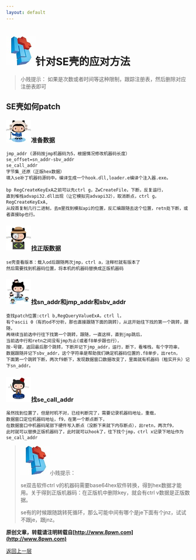 ```yaml
---
layout: default
---
```

# ![](../img/hj.jpg)针对SE壳的应对方法
>小贱提示： 如果是次数或者时间等这种限制，跟踪注册表，然后删除对应注册表即可

## SE壳如何patch
### ![](../img/github24.png)准备数据
```
jmp_addr (源码按jmp机器码为5，根据情况修改机器码长度）
se_offset=sn_addr-sbv_addr
se_call_addr
字节集_还原（正版hex数据）
填入se补丁机器码源码中。编译生成一个hook.dll,loader.e编译个注入器.exe。

bp RegCreateKeyExA之前可以先ctrl g，ZwCreateFile，下断，反复运行，
直到堆栈advapi32.dll出现（让它模拟完advapi32），取消断点，ctrl g，RegCreateKeyExA,
从段首复制几行二进制，去m里找到模拟api的位置，反汇编跟随去这个位置，retn处下断，或者直接bp也行。
```
### ![](../img/github25.png)找正版数据
```
se壳查看版本：载入od后跟随两次jmp，ctrl a，注释栏就有版本了
然后需要找到机器码位置，将本机的机器码替换成正版机器码
```
### ![](../img/github26.png)找sn_addr和jmp_addr和sbv_addr
```
查找patch位置:ctrl b,RegQueryValueExA，ctrl l，
有个ascii 0（有的od不分析，那也直接跟随下面的跳转），从这开始往下找的第一个跳转，跟随，
再继续当前选中行往下找第一个跳转，跟随，一直这样，直到jmp跳后，
当前选中行和retn之间没有jmp为止(或者f8单步跟也行），
按-号键，返回最后那个跳转，下断并记下jmp_addr，运行，断下，看堆栈，有个字符串，
数据跟随并记下sbv_addr，这个字符串是帮助我们确定机器码位置的.f8单步，出retn，
下面第一个跳转下断，两次f9断下，发现数据窗口数据改变了，里面就有机器码（租实开头）记下sn_addr。
```
### ![](../img/github27.png)找se_call_addr
```
虽然找到位置了，但是时机不对，已经判断完了，需要记录机器码地址，重载，
数据窗口定位机器码地址，f9，在第一个断点断下，
在数据窗口中机器码尾部下硬件写入断点（没断下来就下内存断点），出retn，两次f9，
此时就可以替换正版机器码了，此时就可以hook了，往下找个jmp，ctrl x记录下地址作为se_call_addr
```

>![](../img/hj.jpg)小贱提示：
>
>se双击软件ctrl v的机器码需要base64hex软件转换，得到hex数据才能用。关于得到正版机器码：在正版机中删除key，就会有ctrl v数据是正版数据。
>
>se有的时候跟随跳转死循环，那么可能中间有哪个是je下面有个jnz，试试不跟je，跟jnz。

__原创文章，转载请注明转载自[http://www.8pwn.com](http://www.8pwn.com)__

[返回上一层](./reverse)
